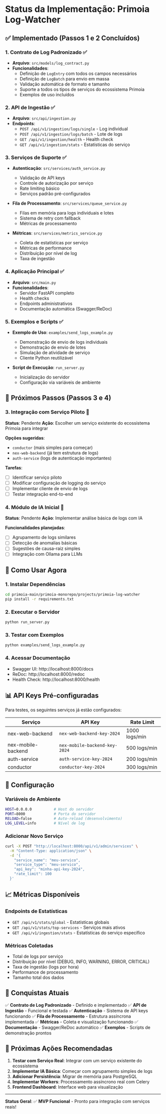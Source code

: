 # Status da Implementação: Primoia Log-Watcher

## ✅ Implementado (Passos 1 e 2 Concluídos)

### 1. Contrato de Log Padronizado ✅
- **Arquivo**: `src/models/log_contract.py`
- **Funcionalidades**:
  - Definição de `LogEntry` com todos os campos necessários
  - Definição de `LogBatch` para envio em massa
  - Validação automática de formato e tamanho
  - Suporte a todos os tipos de serviços do ecossistema Primoia
  - Exemplos de uso incluídos

### 2. API de Ingestão ✅
- **Arquivo**: `src/api/ingestion.py`
- **Endpoints**:
  - `POST /api/v1/ingestion/logs/single` - Log individual
  - `POST /api/v1/ingestion/logs/batch` - Lote de logs
  - `GET /api/v1/ingestion/health` - Health check
  - `GET /api/v1/ingestion/stats` - Estatísticas do serviço

### 3. Serviços de Suporte ✅
- **Autenticação**: `src/services/auth_service.py`
  - Validação de API keys
  - Controle de autorização por serviço
  - Rate limiting básico
  - Serviços padrão pré-configurados

- **Fila de Processamento**: `src/services/queue_service.py`
  - Filas em memória para logs individuais e lotes
  - Sistema de retry com fallback
  - Métricas de processamento

- **Métricas**: `src/services/metrics_service.py`
  - Coleta de estatísticas por serviço
  - Métricas de performance
  - Distribuição por nível de log
  - Taxa de ingestão

### 4. Aplicação Principal ✅
- **Arquivo**: `src/main.py`
- **Funcionalidades**:
  - Servidor FastAPI completo
  - Health checks
  - Endpoints administrativos
  - Documentação automática (Swagger/ReDoc)

### 5. Exemplos e Scripts ✅
- **Exemplo de Uso**: `examples/send_logs_example.py`
  - Demonstração de envio de logs individuais
  - Demonstração de envio de lotes
  - Simulação de atividade de serviço
  - Cliente Python reutilizável

- **Script de Execução**: `run_server.py`
  - Inicialização do servidor
  - Configuração via variáveis de ambiente

## 🚧 Próximos Passos (Passos 3 e 4)

### 3. Integração com Serviço Piloto 🔄
**Status**: Pendente
**Ação**: Escolher um serviço existente do ecossistema Primoia para integrar

**Opções sugeridas**:
- `conductor` (mais simples para começar)
- `nex-web-backend` (já tem estrutura de logs)
- `auth-service` (logs de autenticação importantes)

**Tarefas**:
- [ ] Identificar serviço piloto
- [ ] Modificar configuração de logging do serviço
- [ ] Implementar cliente de envio de logs
- [ ] Testar integração end-to-end

### 4. Módulo de IA Inicial 🔄
**Status**: Pendente
**Ação**: Implementar análise básica de logs com IA

**Funcionalidades planejadas**:
- [ ] Agrupamento de logs similares
- [ ] Detecção de anomalias básicas
- [ ] Sugestões de causa-raiz simples
- [ ] Integração com Ollama para LLMs

## 🎯 Como Usar Agora

### 1. Instalar Dependências
```bash
cd primoia-main/primoia-monorepo/projects/primoia-log-watcher
pip install -r requirements.txt
```

### 2. Executar o Servidor
```bash
python run_server.py
```

### 3. Testar com Exemplos
```bash
python examples/send_logs_example.py
```

### 4. Acessar Documentação
- Swagger UI: http://localhost:8000/docs
- ReDoc: http://localhost:8000/redoc
- Health Check: http://localhost:8000/health

## 📊 API Keys Pré-configuradas

Para testes, os seguintes serviços já estão configurados:

| Serviço | API Key | Rate Limit |
|---------|---------|------------|
| nex-web-backend | `nex-web-backend-key-2024` | 1000 logs/min |
| nex-mobile-backend | `nex-mobile-backend-key-2024` | 500 logs/min |
| auth-service | `auth-service-key-2024` | 200 logs/min |
| conductor | `conductor-key-2024` | 300 logs/min |

## 🔧 Configuração

### Variáveis de Ambiente
```bash
HOST=0.0.0.0          # Host do servidor
PORT=8000             # Porta do servidor
RELOAD=false          # Auto-reload (desenvolvimento)
LOG_LEVEL=info        # Nível de log
```

### Adicionar Novo Serviço
```bash
curl -X POST "http://localhost:8000/api/v1/admin/services" \
  -H "Content-Type: application/json" \
  -d '{
    "service_name": "meu-servico",
    "service_type": "meu-servico",
    "api_key": "minha-api-key-2024",
    "rate_limit": 100
  }'
```

## 📈 Métricas Disponíveis

### Endpoints de Estatísticas
- `GET /api/v1/stats/global` - Estatísticas globais
- `GET /api/v1/stats/top-services` - Serviços mais ativos
- `GET /api/v1/ingestion/stats` - Estatísticas do serviço específico

### Métricas Coletadas
- Total de logs por serviço
- Distribuição por nível (DEBUG, INFO, WARNING, ERROR, CRITICAL)
- Taxa de ingestão (logs por hora)
- Performance de processamento
- Tamanho total dos dados

## 🎉 Conquistas Atuais

✅ **Contrato de Log Padronizado** - Definido e implementado
✅ **API de Ingestão** - Funcional e testada
✅ **Autenticação** - Sistema de API keys funcionando
✅ **Fila de Processamento** - Estrutura assíncrona implementada
✅ **Métricas** - Coleta e visualização funcionando
✅ **Documentação** - Swagger/ReDoc automático
✅ **Exemplos** - Scripts de demonstração prontos

## 🚀 Próximas Ações Recomendadas

1. **Testar com Serviço Real**: Integrar com um serviço existente do ecossistema
2. **Implementar IA Básica**: Começar com agrupamento simples de logs
3. **Adicionar Persistência**: Migrar de memória para PostgreSQL
4. **Implementar Workers**: Processamento assíncrono real com Celery
5. **Frontend Dashboard**: Interface web para visualização

---

**Status Geral**: ✅ **MVP Funcional** - Pronto para integração com serviços reais!

